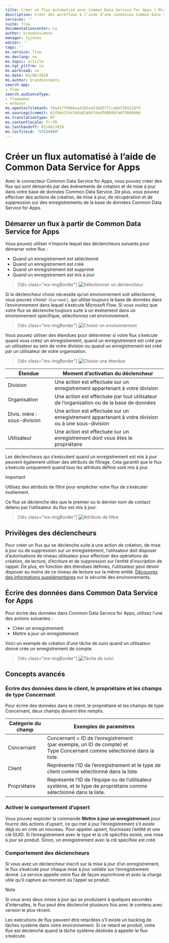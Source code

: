 ```yaml
---
title: Créer un flux automatisé avec Common Data Service for Apps | Microsoft Docs
description: Créer des workflows à l’aide d’une connexion Common Data Service for Apps et Microsoft Flow
services: ''
suite: flow
documentationcenter: na
author: brandonsimons
manager: ryjones
editor: ''
tags: ''
ms.service: flow
ms.devlang: na
ms.topic: article
ms.tgt_pltfrm: na
ms.workload: na
ms.date: 03/06/2019
ms.author: brandonsimons
search.app:
- Flow
search.audienceType:
- flowmaker
- enduser
ms.openlocfilehash: f9a417f99b6ea4105a451b65f7ccabbf36922d78
ms.sourcegitcommit: 61f0eb1fdc54da02eb57dadf09899fa6f308b00d
ms.translationtype: HT
ms.contentlocale: fr-FR
ms.lasthandoff: 03/06/2019
ms.locfileid: "57524494"
---
```

# <a name="create-an-automated-flow-by-using-common-data-service-for-apps"></a>Créer un flux automatisé à l’aide de Common Data Service for Apps

Avec le connecteur Common Data Service for Apps, vous pouvez créer des flux qui sont démarrés par des événements de création et de mise à jour dans votre base de données Common Data Service. De plus, vous pouvez effectuer des actions de création, de mise à jour, de récupération et de suppression sur des enregistrements de la base de données Common Data Service for Apps.

## <a name="initiate-a-flow-from-common-data-service-for-apps"></a>Démarrer un flux à partir de Common Data Service for Apps

Vous pouvez utiliser n’importe lequel des déclencheurs suivants pour démarrer votre flux :

- Quand un enregistrement est sélectionné
- Quand un enregistrement est créé
- Quand un enregistrement est supprimé
- Quand un enregistrement est mis à jour


> [!div class="mx-imgBorder"]
> ![Sélectionner un déclencheur](./media/cds-connector/Triggers.png)

Si le déclencheur choisi nécessite qu’un environnement soit sélectionné, vous pouvez choisir `(Current)`, qui utilise toujours la base de données dans l’environnement dans lequel s’exécute Microsoft Flow. Si vous voulez que votre flux se déclenche toujours suite à un événement dans un environnement spécifique, sélectionnez cet environnement.

> [!div class="mx-imgBorder"]
> ![Choisir un environnement](./media/cds-connector/Environments.png)

Vous pouvez utiliser des étendues pour déterminer si votre flux s’exécute quand vous créez un enregistrement, quand un enregistrement est créé par un utilisateur au sein de votre division ou quand un enregistrement est créé par un utilisateur de votre organisation.

> [!div class="mx-imgBorder"]
> ![Choisir une étendue](./media/cds-connector/Scopes.png)

|Étendue|Moment d’activation du déclencheur|
| --- | --- |
|Division|Une action est effectuée sur un enregistrement appartenant à votre division|
|Organisation|Une action est effectuée par tout utilisateur de l’organisation ou de la base de données|
|Divis. mère : sous-division|Une action est effectuée sur un enregistrement appartenant à votre division ou à une sous-division|
|Utilisateur|Une action est effectuée sur un enregistrement dont vous êtes le propriétaire|

Les déclencheurs qui s’exécutent quand un enregistrement est mis à jour peuvent également utiliser des attributs de filtrage. Cela garantit que le flux s’exécute uniquement quand tous les attributs définis sont mis à jour.

> [!IMPORTANT]
> Utilisez des attributs de filtre pour empêcher votre flux de s’exécuter inutilement.

Ce flux se déclenche dès que le premier ou le dernier nom de contact détenu par l’utilisateur du flux est mis à jour.

> [!div class="mx-imgBorder"]
> ![Attributs de filtre](./media/cds-connector/FilterAttributes.png)

## <a name="trigger-privileges"></a>Privilèges des déclencheurs

Pour créer un flux qui se déclenche suite à une action de création, de mise à jour ou de suppression sur un enregistrement, l’utilisateur doit disposer d’autorisations de niveau utilisateur pour effectuer des opérations de création, de lecture, d’écriture et de suppression sur l’entité d’inscription de rappel. De plus, en fonction des étendues définies, l’utilisateur peut devoir disposer au moins de ce niveau de lecture sur la même entité.  [Découvrez des informations supplémentaires](https://docs.microsoft.com/power-platform/admin/database-security) sur la sécurité des environnements.

## <a name="write-data-into-common-data-service-for-apps"></a>Écrire des données dans Common Data Service for Apps

Pour écrire des données dans Common Data Service for Apps, utilisez l’une des actions suivantes :

- Créer un enregistrement
- Mettre à jour un enregistrement

Voici un exemple de création d’une tâche de suivi quand un utilisateur donné crée un enregistrement de compte.  

> [!div class="mx-imgBorder"]
> ![Tâche de suivi](./media/cds-connector/Regarding.png)

## <a name="advanced-concepts"></a>Concepts avancés

### <a name="write-data-into-customer-owner-and-regarding-fields"></a>Écrire des données dans le client, le propriétaire et les champs de type Concernant

Pour écrire des données dans le client, le propriétaire et les champs de type Concernant, deux champs doivent être remplis.

| Catégorie du champ | Exemples de paramètres |
| --- | --- |
| Concernant | Concernant = ID de l’enregistrement (par exemple, un ID de compte) et Type Concernant comme sélectionné dans la liste. |
| Client | Représente l’ID de l’enregistrement et le type de client comme sélectionné dans la liste. |
| Propriétaire | Représente l’ID de l’équipe ou de l’utilisateur système, et le type de propriétaire comme sélectionné dans la liste. |

### <a name="enable-upsert-behavior"></a>Activer le comportement d’upsert

Vous pouvez exploiter la commande **Mettre à jour un enregistrement** pour fournir des actions d’upsert, ce qui met à jour l’enregistrement s’il existe déjà ou en crée un nouveau. Pour appeler upsert, fournissez l’entité et une clé GUID. Si l’enregistrement avec le type et la clé spécifiés existe, une mise à jour se produit. Sinon, un enregistrement avec la clé spécifiée est créé.

### <a name="trigger-behavior"></a>Comportement des déclencheurs

Si vous avez un déclencheur inscrit sur la mise à jour d’un enregistrement, le flux s’exécute pour chaque mise à jour *validée* sur l’enregistrement donné. Le service appelle votre flux de façon asynchrone et avec la charge utile qu’il capture au moment où l’appel se produit.

> [!NOTE]
> Si vous avez deux mises à jour qui se produisent à quelques secondes d’intervalles, le flux peut être déclenché plusieurs fois avec le contenu avec version le plus récent.

Les exécutions de flux peuvent être retardées s’il existe un backlog de tâches système dans votre environnement.  Si ce retard se produit, votre flux est déclenché quand la tâche système destinée à appeler le flux s’exécute.
